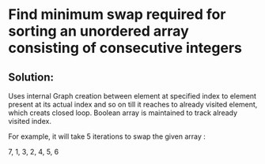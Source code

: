 # Find minimum swap required for sorting an unordered array consisting of consecutive integers

## Solution: 

Uses internal Graph creation between element at specified index to element present at its actual index and so on till it reaches to already visited element, which creats closed loop. Boolean array is maintained to track already visited index.

For example, it will take 5 iterations to swap the given array :

7, 1, 3, 2, 4, 5, 6
